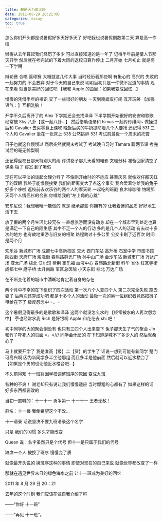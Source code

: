 ```yaml
---
title: 却是因为爱太轻
date: 2011-08-29 20:21:00
categories: essay
toc: true
---
```


怎么你们开头都是说暑假好多天好多天了 好吧我也说暑假倒数第二天 算是高一作结

 <!-- more -->

懒得从去年算起我们经历了多少 可以直接知道的是一年了 记得半年前是情人节那天开学 然后就在考完试的下着大雨的返校日算作停止 二月开始 七月初止 就是高一下学期

辩论赛 合唱 篮球赛 大概就这几件大事 当时经历着那些啊 有揪心的 高兴的 失败的 一起努力的 不会放弃 对于今天的自己来说 明明当初只是一件微不足道的事情 现在来看 就当是美好的回忆吧 【我和 Apple 的曲目：如果我变成回忆…】

慢慢的凭借半年的相识 交了一些很好的朋友 一天到晚嬉皮打闹 互开玩笑 【加强语气：】互相洗脑！

开学不久后离开了的 Alex 下学期还会去找泽泽 下半学期开始很好的安安和歌歌 经常被 Sky 八卦【或一起八卦…】 然后借助语录和 Ismus 一起传传绯闻~ 做操过后和 Cavalier 去买零食上课吃 晚饭后买的牛奶提防着几个人要抢  还记得 531 三个人和 Cavalier 坐在一张床上 535 公然挑衅 531 考试前最後一个周末的托管

日子也就这样慢慢过 然后突然就期末考试了 考试晚自习时 Tamara 聊两节课 考完试后的毫无鸭梨啊

还记得返校日那天特别大的雨 评讲卷子那几天看的电影 文理分科 准备回家清空了课桌 柜子 寝室 到了暑假

现在可以平淡的谈起文理分科了 不像刚开始时的不适应 甚至厌恶 就像欢仔那天红了的双眼 我终于能慢慢接受 我们的距离变大了点这个事实 我会爱着你给我的兔子 好多个哆啦 返校前去欢乐谷的两个人的摩天轮 一起吃的班戳 良木缘咖啡 怕踢那天两个人情侣衫的合影 你唱给我的"左上角的心跳"

安东尼说：我想我唯一能做的 就是 继承那些 你拥有的 让我着迷的品质 好好地生活下去


放了假的两个月生活比较冗杂 一直想旅游而没有动身 却在一个城市里到处走也算是满足一下自己的陌生感 其中不乏一个人的行动 多的是几个人的活动 有去过十多次的地方 也有故地重游与旧友的相聚 路程跨过十多公里 公交卡刷了近百次 时间是两个月

欢乐谷 新城市广场 成都七中高新校区 交大 西门车站 高升桥 石室中学 市图书馆 陕西街 天府广场 浆洗街 春熙路群光广场 孙中山广场 金沙车站 新城市广场 万达广场 亚太广场 棕北 沃尔玛 紫荆 家乐福 血液中心 春熙路北新街 科华 省体 红瓦寺街 成都七中 磨子桥 太升南路 军区总医院 小天东街 棕北 万达广场

在不断变化着的城市中清晰地肯定着自身的存在


两个月中不幸的在下组织了四次活动 第一次八个人变四个人 第二次完全失败 跑去耍了 后两次还算成功吧 都是十多个人的活动 最後一次的另一位组织者竟然把摊子甩给在下了 极度怨念中 =。=

这个暑假见得最多的是歌歌和泽泽 这两个就没怎么水的 【经常被水的人再次怨念中】 苧也经常水我 Rich 是好银啊 Apple 和花花去 shi 吧！

初中同学的大的聚会倒没有 也只有三四个人出来耍下 兔子那天生了气的聚会 Jin 和竹子吓死人的见面 =。=///  同学会什麽的 在下知道是喊不了多少人的 然后就桑心了

马上就要开学了 我是准高【级】二【货】的学生了 话说一想到可能有新同学 楚门可高兴啊 因为新同学多半坐他那组 而且多半是他前面 然后就可以近水楼台了 【如果是个男的也让他近水楼台吧…】

不久前得知 十一班将因学校调整班序的原因 变成九班

各种的不爽！ 谢老却只有说让我们慢慢适应  当时爆粗的心都有了 如果这样的话 好多东西都要改的

当初一直喊的：十一十一 勇争第一 十一十一 王者无敌！

群名：十一楼 我倒希望这个不改…

十一语录 话说坚决不要九班语录这个名字

只是 我们的习惯 多久才能改变


Queen 说：名字虽然只是个代号 但十一是只属于我们的代号

缺席一个人 被换了班序 慢慢变了质

就像最开头说的 换班序这种的事情 即使对现在的自己来说 就像世界都改变了一样

那就在遇见世界末日的绿色海水之前 让十一班成为美好的回忆

2011 年 8 月 29 日 20：21

去年的这个时刻 我们应该在做自我介绍了吧

——“你好 十一班”

——“再见 十一班”。